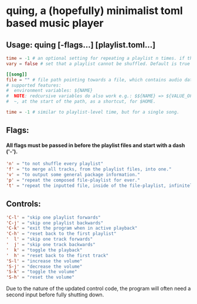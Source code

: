 # quing, a (hopefully) minimalist toml based music player

## Usage: quing [-flags...] [playlist.toml...]
```toml
time = -1 # an optional setting for repeating a playlist n times. if the number is below zero, it'll repeat infinitely
vary = false # set that a playlist cannot be shuffled. Default is true

[[song]]
file = "" # file path pointing towards a file, which contains audio data.
# supported features:
#  environment variables: ${NAME}
#  NOTE: redcursive variables do also work e.g.: $${NAME} => ${VALUE_OF_NAME} => {VALUE_OF_VALUE_OF_NAME}
#  ~, at the start of the path, as a shortcut, for $HOME.

time = -1 # similar to playlist-level time, but for a single song.
```

## Flags:
#### All flags must be passed in before the playlist files and start with a dash ('-').
```toml
'n' = "to not shuffle every playlist"
'f' = "to merge all tracks, from the playlist files, into one."
'v' = "to output some general package information."
'p' = "repeat the composed file-playlist for ever."
't' = "repeat the inputted file, inside of the file-playlist, infinitely."
```

## Controls:
```toml
'C-l' = "skip one playlist forwards"
'C-j' = "skip one playlist backwards"
'C-k' = "exit the program when in active playback"
'C-h' = "reset back to the first playlist"
'  l' = "skip one track forwards"
'  j' = "skip one track backwards"
'  k' = "toggle the playback"
'  h' = "reset back to the first track"
'S-l' = "increase the volume"
'S-j' = "decrease the volume"
'S-k' = "toggle the volume"
'S-h' = "reset the volume"
```

Due to the nature of the updated control code, the program will often need a second input before fully shutting down.
